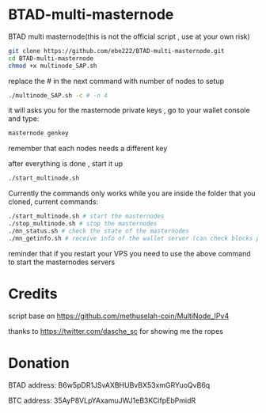 # BTAD-multi-masternode
BTAD multi masternode(this is not the official script , use at your own risk)

```bash
git clone https://github.com/ebe222/BTAD-multi-masternode.git
cd BTAD-multi-masternode
chmod +x multinode_SAP.sh
```
replace the # in the next command with number of nodes to setup
```bash
./multinode_SAP.sh -c # -n 4
```
it will asks you for the masternode private keys , go to your wallet console and type: 
```bash 
masternode genkey
``` 
remember that each nodes needs a different key

after everything is done , start it up 
```bash 
./start_multinode.sh
```

Currently the commands only works while you are inside the folder that you cloned, current commands:
```bash 
./start_multinode.sh # start the masternodes
./stop_multinode.sh # stop the masternodes
./mn_status.sh # check the state of the masternodes
./mn_getinfo.sh # receive info of the wallet server (can check blocks progress as well from here)
```

reminder that if you restart your VPS you need to use the above command to start the masternodes servers 
# Credits
script base on https://github.com/methuselah-coin/MultiNode_IPv4

thanks to https://twitter.com/dasche_sc for showing me the ropes

# Donation
BTAD address: B6w5pDR1JSvAXBHUBvBX53xmGRYuoQvB6q

BTC  address: 35AyP8VLpYAxamuJWJ1eB3KCifpEbPmidR
